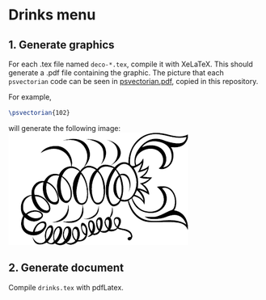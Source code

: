 # Drinks menu

## 1. Generate graphics
For each .tex file named `deco-*.tex`, compile it with XeLaTeX.  This should generate a .pdf file containing the graphic.  The picture that each `psvectorian` code can be seen in [psvectorian.pdf](), copied in this repository.

For example,
```tex
\psvectorian{102}
```
will generate the following image:
![psvectorian lobster](lobster.png)

## 2. Generate document
Compile `drinks.tex` with pdfLatex.
